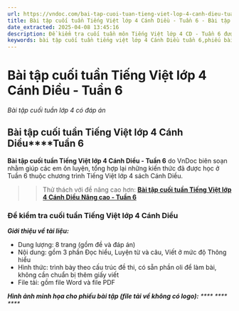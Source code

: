 ```yaml
---
url: https://vndoc.com/bai-tap-cuoi-tuan-tieng-viet-lop-4-canh-dieu-tuan-6-325823
title: Bài tập cuối tuần Tiếng Việt lớp 4 Cánh Diều - Tuần 6 - Bài tập cuối tuần lớp 4 có đáp án - VnDoc.com
date_extracted: 2025-04-08 13:45:16
description: Đề kiểm tra cuối tuần môn Tiếng Việt lớp 4 CD - Tuần 6 được VnDoc biên soạn nhằm giúp các em học sinh tham khảo, luyện tập kiến thức môn Tiếng Việt 4.
keywords: bài tập cuối tuần tiếng việt lớp 4 Cánh Diều tuần 6,phiếu bài tập tiếng việt lớp 4 tuần 6,Đề kiểm tra cuối tuần môn Tiếng Việt lớp 4 Tuần 6,Đề kiểm tra cuối tuần môn Tiếng Việt lớp 4,giải bài tập tiếng việt lớp 4,bài tập tiếng việt lớp 4,giải tiếng việt lớp 4,bài tập cuối tuần lớp 4,phiếu bài tập cuối tuần lớp 4 môn tiếng việt,bài tập cuối tuần lớp 4 chân trời,phiếu bài tập cuối tuần lớp 4
---
```


# Bài tập cuối tuần Tiếng Việt lớp 4 Cánh Diều - Tuần 6
 _Bài tập cuối tuần lớp 4 có đáp án_
## **Bài tập cuối tuần Tiếng Việt lớp 4 Cánh Diều****Tuần 6**
**Bài tập cuối tuần Tiếng Việt lớp 4 Cánh Diều - Tuần 6** do VnDoc biên soạn nhằm giúp các em ôn luyện, tổng hợp lại những kiến thức đã được học ở Tuần 6 thuộc chương trình Tiếng Việt lớp 4 sách Cánh Diều.
>> Thử thách với đề nâng cao hơn: [**Bài tập cuối tuần Tiếng Việt lớp 4 Cánh Diều Nâng cao - Tuần 6**](<https://vndoc.com/bai-tap-cuoi-tuan-tieng-viet-lop-4-canh-dieu-nang-cao-tuan-6-306428>)
### **Đề kiểm tra cuối tuần Tiếng Việt lớp 4 Cánh Diều**
 _**Giới thiệu về tài liệu:**_
  * Dung lượng: 8 trang \(gồm đề và đáp án\)
  * Nội dung: gồm 3 phần Đọc hiểu, Luyện từ và câu, Viết ở mức độ Thông hiểu
  * Hình thức: trình bày theo cấu trúc đề thi, có sẵn phần oli để làm bài, không cần chuẩn bị thêm giấy viết
  * File tải: gồm file Word và file PDF

_**Hình ảnh minh họa cho phiếu bài tập \(file tải về không có logo\):**_
_****_
_****_
_****_
